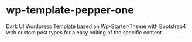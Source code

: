 # wp-template-pepper-one

Dark UI Wordpress Template based on Wp-Starter-Theme with Bootstrap4 with custom post types for a easy editing of the specific content